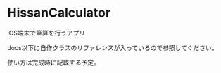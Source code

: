 HissanCalculator
================

iOS端末で筆算を行うアプリ

docs以下に自作クラスのリファレンスが入っているので参照してください。

使い方は完成時に記載する予定。
